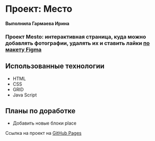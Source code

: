 # Проект: Место
#### Выполнила Гармаева Ирина
### Проект Mesto: интерактивная страница, куда можно добавлять фотографии, удалять их и ставить лайки [по макету Figma ](https://www.figma.com/file/2cn9N9jSkmxD84oJik7xL7/JavaScript.-Sprint-4?node-id=0%3A1)

## Использованные технологии
* HTML
* CSS
* GRID
* Java Script

## Планы по доработке
* Добавить новые блоки place

Ссылка на проект на [GitHub Pages](https://irinagarmaeva.github.io/mesto/)
